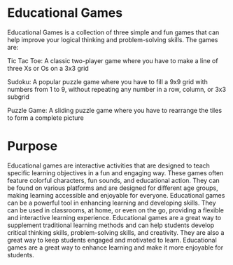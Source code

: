 # Educational Games

Educational Games is a collection of three simple and fun games that can help improve your logical thinking and problem-solving skills. The games are:

Tic Tac Toe: A classic two-player game where you have to make a line of three Xs or Os on a 3x3 grid

Sudoku: A popular puzzle game where you have to fill a 9x9 grid with numbers from 1 to 9, without repeating any number in a row, column, or 3x3 subgrid

Puzzle Game: A sliding puzzle game where you have to rearrange the tiles to form a complete picture

# Purpose

Educational games are interactive activities that are designed to teach specific learning objectives in a fun and engaging way. These games often feature colorful characters, fun sounds, and educational action. They can be found on various platforms and are designed for different age groups, making learning accessible and enjoyable for everyone. Educational games can be a powerful tool in enhancing learning and developing skills. They can be used in classrooms, at home, or even on the go, providing a flexible and interactive learning experience. Educational games are a great way to supplement traditional learning methods and can help students develop critical thinking skills, problem-solving skills, and creativity. They are also a great way to keep students engaged and motivated to learn. Educational games are a great way to enhance learning and make it more enjoyable for students.
